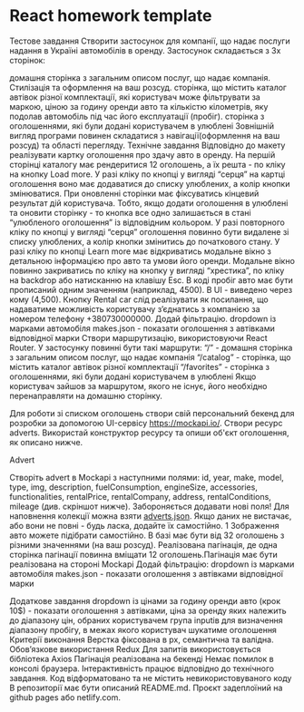 # React homework template

Тестове завдання Створити застосунок для компанії, що надає послуги надання в
Україні автомобілів в оренду. Застосунок складається з 3х сторінок:

домашня сторінка з загальним описом послуг, що надає компанія. Стилізація та
оформлення на ваш розсуд. сторінка, що містить каталог автівок різної
комплектації, які користувач може фільтрувати за маркою, ціною за годину оренди
авто та кількістю кілометрів, яку подолав автомобіль під час його експлуатації
(пробіг). сторінка з оголошеннями, які були додані користувачем в улюблені
Зовнішній вигляд програми повинен складатися з навігації(оформлення на ваш
розсуд) та області перегляду. Технічне завдання Відповідно до макету реалізувати
картку оголошення про здачу авто в оренду. На першій сторінці каталогу має
рендеритися 12 оголошень, а їх решта - по кліку на кнопку Load more. У разі
кліку по кнопці у вигляді “серця” на картці оголошення воно має додаватися до
списку улюблених, а колір кнопки змінюватися. При оновленні сторінки має
фіксуватись кінцевий результат дій користувача. Тобто, якщо додати оголошення в
улюблені та оновити сторінку - то кнопка все одно залишається в стані
“улюбленого оголошення” із відповідним кольором. У разі повторного кліку по
кнопці у вигляді “серця” оголошення повинно бути видалене зі списку улюблених, а
колір кнопки змінитись до початкового стану. У разі кліку по кнопці Learn more
має відкриватись модальне вікно з детальною інформацією про авто та умови його
оренди. Модальне вікно повинно закриватись по кліку на кнопку у вигляді
“хрестика”, по кліку на backdrop або натисканню на клавішу Esc. В коді пробіг
авто має бути прописаний одним значенням (наприклад, 4500). В UI - виведено
через кому (4,500). Кнопку Rental car слід реалізувати як посилання, що
надаватиме можливість користувачу зʼєднатись з компанією за номером телефону
+380730000000. Додай фільтрацію. dropdown із марками автомобіля makes.json -
показати оголошення з автівками відповідної марки Створи маршрутизацію,
використовуючи React Router. У застосунку повинні бути такі маршрути: “/” -
домашня сторінка з загальним описом послуг, що надає компанія “/catalog” -
сторінка, що містить каталог автівок різної комплектації “/favorites” - сторінка
з оголошеннями, які були додані користувачем в улюблені Якщо користувач зайшов
за маршрутом, якого не існує, його необхідно перенаправляти на домашню сторінку.

Для роботи зі списком оголошень створи свій персональний бекенд для розробки за
допомогою UI-сервісу https://mockapi.io/. Створи ресурс adverts. Використай
конструктор ресурсу та опиши об'єкт оголошення, як описано нижче.

Advert

Створіть advert в Mockapi з наступними полями: id, year, make, model, type, img,
description, fuelConsumption, engineSize, accessories, functionalities,
rentalPrice, rentalCompany, address, rentalConditions, mileage (див. скріншот
нижче). Забороняється додавати нові поля! Для наповнення колекції можна взяти
[adverts.json](https://drive.google.com/file/d/1sDtZQX4awbRiqa5mSagngqKBZeMMRUMO/view).
Якщо даних не вистачає, або вони не повні - будь ласка, додайте їх самостійно. 1
Зображення авто можете підібрати самостійно. В базі має бути від 32 оголошень з
різними значеннями (на ваш розсуд). Реалізована пагінація, де одна сторінка
пагінації повинна вміщати 12 оголошень.Пагінація має бути реалізована на стороні
Mockapi Додай фільтрацію: dropdown із марками автомобіля makes.json - показати
оголошення з автівками відповідної марки

Додаткове завдання dropdown із цінами за годину оренди авто (крок 10$) -
показати оголошення з автівками, ціна за оренду яких належить до діапазону цін,
обраних користувачем група inputів для визначення діапазону пробігу, в межах
якого користувач шукатиме оголошення Критерії виконання Верстка фіксована в рх,
семантична та валідна. Обов’язкове використання Redux Для запитів
використовується бібліотека Axios Пагінація реалізована на бекенді Немає помилок
в консолі браузера. Інтерактивність працює відповідно до технічного завдання.
Код відформатовано та не містить невикористовуваного коду В репозиторії має бути
описаний README.md. Проєкт задеплоїний на github pages або netlify.com.
